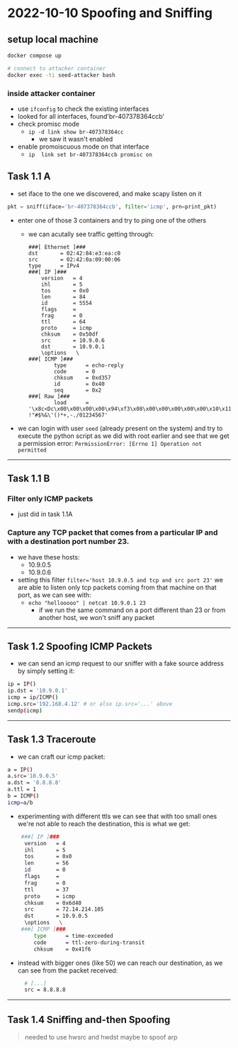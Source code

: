 # 2022-10-10 Spoofing and Sniffing

## setup local machine
```bash
docker compose up

# connect to attacker container
docker exec -ti seed-attacker bash
```

### inside attacker container
- use `ifconfig` to check the existing interfaces
- looked for all interfaces, found'br-407378364ccb'
- check promisc mode
  - `ip -d link show br-407378364cc`
    - we saw it wasn't enabled
- enable promoiscuous mode on that interface
  - `ip  link set br-407378364ccb promisc on`

## Task 1.1 A

- set iface to the one we discovered, and make scapy listen on it
```python
pkt = sniff(iface='br-407378364ccb', filter='icmp', prn=print_pkt)
```
- enter one of those 3 containers and try to ping one of the others
  - we can acutally see traffic getting through:
    ```
    ###[ Ethernet ]### 
    dst       = 02:42:84:e3:ea:c0
    src       = 02:42:0a:09:00:06
    type      = IPv4
    ###[ IP ]### 
        version   = 4
        ihl       = 5
        tos       = 0x0
        len       = 84
        id        = 5554
        flags     = 
        frag      = 0
        ttl       = 64
        proto     = icmp
        chksum    = 0x50df
        src       = 10.9.0.6
        dst       = 10.9.0.1
        \options   \
    ###[ ICMP ]### 
            type      = echo-reply
            code      = 0
            chksum    = 0xd357
            id        = 0x40
            seq       = 0x2
    ###[ Raw ]### 
            load      = '\x8c<Dc\x00\x00\x00\x00\x94\xf3\x08\x00\x00\x00\x00\x00\x10\x11\x12\x13\x14\x15\x16\x17\x18\x19\x1a\x1b\x1c\x1d\x1e\x1f !"#$%&\'()*+,-./01234567'

    ```

- we can login with user `seed` (already present on the system) and try to execute the python script as we did with root earlier and see that we get a permission error: `PermissionError: [Errno 1] Operation not permitted`

---

## Task 1.1 B

### Filter only ICMP packets
- just did in task 1.1A

### Capture any TCP packet that comes from a particular IP and with a destination port number 23.
- we have these hosts:
  - 10.9.0.5
  - 10.9.0.6
- setting this filter `filter='host 10.9.0.5 and tcp and src port 23'` we are able to listen only tcp packets coming from that machine on that port, as we can see with:
  - `echo "hellooooo" | netcat 10.9.0.1 23`
    - if we run the same command on a port different than 23 or from another host, we won't sniff any packet

---

## Task 1.2 Spoofing ICMP Packets
- we can send an icmp request to our sniffer with a fake source address by simply setting it: 
```bash
ip = IP()
ip.dst = '10.9.0.1' 
icmp = ip/ICMP() 
icmp.src='192.168.4.12' # or also ip.src='...' above
sendp(icmp)
```

---

## Task 1.3 Traceroute
- we can craft our icmp packet:
```bash
a = IP()
a.src='10.9.0.5'
a.dst = '8.8.8.8' 
a.ttl = 1
b = ICMP() 
icmp=a/b
```
- experimenting with different ttls we can see that with too small ones we're not able to reach the destination, this is what we get:
   ```bash
    ###[ IP ]### 
     version   = 4
     ihl       = 5
     tos       = 0x0
     len       = 56
     id        = 0
     flags     = 
     frag      = 0
     ttl       = 37
     proto     = icmp
     chksum    = 0x6d40
     src       = 72.14.214.105
     dst       = 10.9.0.5
     \options   \
    ###[ ICMP ]### 
        type      = time-exceeded
        code      = ttl-zero-during-transit
        chksum    = 0x41f6
  ```
- instead with bigger ones (like 50) we can reach our destination, as we can see from the packet received:
  ```bash
    # [...]
    src = 8.8.8.8
  ```

---

## Task 1.4 Sniﬀing and-then Spoofing
> needed to use hwsrc and hwdst maybe to spoof arp